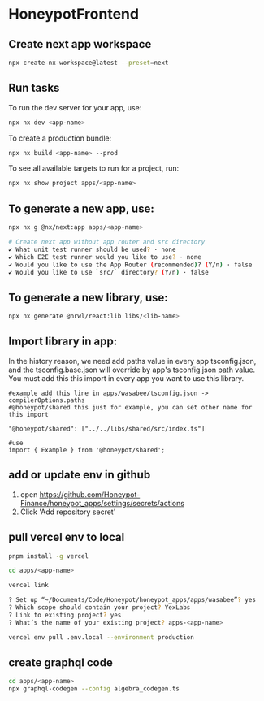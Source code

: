 # HoneypotFrontend

## Create next app workspace

```sh
npx create-nx-workspace@latest --preset=next
```

## Run tasks

To run the dev server for your app, use:

```sh
npx nx dev <app-name>
```

To create a production bundle:

```sh
npx nx build <app-name> --prod
```

To see all available targets to run for a project, run:

```sh
npx nx show project apps/<app-name>
```

## To generate a new app, use:

```sh
npx nx g @nx/next:app apps/<app-name>

# Create next app without app router and src directory
✔ What unit test runner should be used? · none
✔ Which E2E test runner would you like to use? · none
✔ Would you like to use the App Router (recommended)? (Y/n) · false
✔ Would you like to use `src/` directory? (Y/n) · false
```

## To generate a new library, use:

```sh
npx nx generate @nrwl/react:lib libs/<lib-name>

```

## Import library in app:

In the history reason, we need add paths value in every app tsconfig.json, and the tsconfig.base.json will override by app's tsconfig.json path value.
You must add this this import in every app you want to use this library.

```
#example add this line in apps/wasabee/tsconfig.json -> compilerOptions.paths
#@honeypot/shared this just for example, you can set other name for this import

"@honeypot/shared": ["../../libs/shared/src/index.ts"]

#use
import { Example } from '@honeypot/shared';

```

## add or update env in github

1. open https://github.com/Honeypot-Finance/honeypot_apps/settings/secrets/actions
2. Click 'Add repository secret'

## pull vercel env to local

```sh
pnpm install -g vercel

cd apps/<app-name>

vercel link

? Set up “~/Documents/Code/Honeypot/honeypot_apps/apps/wasabee”? yes
? Which scope should contain your project? YexLabs
? Link to existing project? yes
? What’s the name of your existing project? apps-<app-name>

vercel env pull .env.local --environment production
```

## create graphql code

```sh
cd apps/<app-name>
npx graphql-codegen --config algebra_codegen.ts
```
